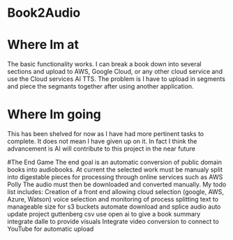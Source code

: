 # Book2Audio
# Where Im at
The basic functionality works. I can break a book down into several sections and upload to AWS, Google Cloud, or any other cloud service and use the Cloud services AI TTS. The problem is I have to upload in segments and piece the segmants together after using another application.

# Where Im going
This has been shelved for now as I have had more pertinent tasks to complete. It does not mean I have given up on it. In fact I think the advancement is AI will contribute to this project in the near future

#The End Game
The end goal is an automatic conversion of public domain books into audiobooks. 
At current the selected work must be manualy split into digestable pieces for processing through online services such as AWS Polly
The audio must then be downloaded and converted manually. 
My todo list includes:
 Creation of a front end allowing cloud selection (google, AWS, Azure, Watson) voice selection and monitoring of process
 splitting text to manageable size for s3 buckets
 automate download and splice audio
 auto update project guttenberg csv 
 use open ai to give a book summary
 integrate dalle to provide visuals
 Integrate video conversion to 
 connect to YouTube for automatic upload
 

